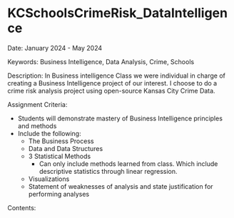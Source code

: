# KCSchoolsCrimeRisk_DataIntelligence
Date:
January 2024 - May 2024

Keywords:
Business Intelligence, Data Analysis, Crime, Schools

Description:
In Business intelligence Class we were individual in charge of creating a Business Intelligence project of our interest. I choose to do a crime risk analysis project using open-source Kansas City Crime Data.

Assignment Criteria:
- Students will demonstrate mastery of Business Intelligence principles and methods
- Include the following:
  - The Business Process
  - Data and Data Structures
  - 3 Statistical Methods
    - Can only include methods learned from class. Which include descriptive statistics through linear regression.
  - Visualizations
  - Statement of weaknesses of analysis and state justification for performing analyses

Contents:
